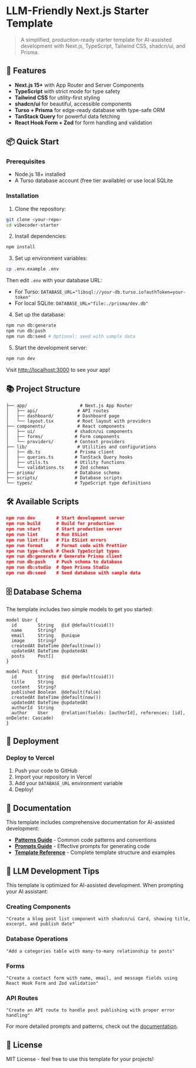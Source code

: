 # LLM-Friendly Next.js Starter Template

> A simplified, production-ready starter template for AI-assisted development with Next.js, TypeScript, Tailwind CSS, shadcn/ui, and Prisma.

## 🚀 Features

- **Next.js 15+** with App Router and Server Components
- **TypeScript** with strict mode for type safety
- **Tailwind CSS** for utility-first styling
- **shadcn/ui** for beautiful, accessible components
- **Turso + Prisma** for edge-ready database with type-safe ORM
- **TanStack Query** for powerful data fetching
- **React Hook Form + Zod** for form handling and validation

## 📦 Quick Start

### Prerequisites

- Node.js 18+ installed
- A Turso database account (free tier available) or use local SQLite

### Installation

1. Clone the repository:
```bash
git clone <your-repo>
cd vibecoder-starter
```

2. Install dependencies:
```bash
npm install
```

3. Set up environment variables:
```bash
cp .env.example .env
```

Then edit `.env` with your database URL:
- For Turso: `DATABASE_URL="libsql://your-db.turso.io?authToken=your-token"`
- For local SQLite: `DATABASE_URL="file:./prisma/dev.db"`

4. Set up the database:
```bash
npm run db:generate
npm run db:push
npm run db:seed # Optional: seed with sample data
```

5. Start the development server:
```bash
npm run dev
```

Visit [http://localhost:3000](http://localhost:3000) to see your app!

## 📚 Project Structure

```
├── app/                    # Next.js App Router
│   ├── api/               # API routes
│   ├── dashboard/         # Dashboard page
│   └── layout.tsx         # Root layout with providers
├── components/            # React components
│   ├── ui/               # shadcn/ui components
│   ├── forms/            # Form components
│   └── providers/        # Context providers
├── lib/                   # Utilities and configurations
│   ├── db.ts             # Prisma client
│   ├── queries.ts        # TanStack Query hooks
│   ├── utils.ts          # Utility functions
│   └── validations.ts    # Zod schemas
├── prisma/               # Database schema
├── scripts/              # Database scripts
└── types/                # TypeScript type definitions
```

## 🛠️ Available Scripts

```json
npm run dev        # Start development server
npm run build      # Build for production
npm run start      # Start production server
npm run lint       # Run ESLint
npm run lint:fix   # Fix ESLint errors
npm run format     # Format code with Prettier
npm run type-check # Check TypeScript types
npm run db:generate # Generate Prisma client
npm run db:push    # Push schema to database
npm run db:studio  # Open Prisma Studio
npm run db:seed    # Seed database with sample data
```

## 🗄️ Database Schema

The template includes two simple models to get you started:

```prisma
model User {
  id        String   @id @default(cuid())
  name      String?
  email     String   @unique
  image     String?
  createdAt DateTime @default(now())
  updatedAt DateTime @updatedAt
  posts     Post[]
}

model Post {
  id        String   @id @default(cuid())
  title     String
  content   String?
  published Boolean  @default(false)
  createdAt DateTime @default(now())
  updatedAt DateTime @updatedAt
  authorId  String
  author    User     @relation(fields: [authorId], references: [id], onDelete: Cascade)
}
```

## 🚀 Deployment

### Deploy to Vercel

1. Push your code to GitHub
2. Import your repository in Vercel
3. Add your `DATABASE_URL` environment variable
4. Deploy!

## 📖 Documentation

This template includes comprehensive documentation for AI-assisted development:

- **[Patterns Guide](/docs/patterns.md)** - Common code patterns and conventions
- **[Prompts Guide](/docs/prompts.md)** - Effective prompts for generating code
- **[Template Reference](/docs/template.md)** - Complete template structure and examples

## 🤖 LLM Development Tips

This template is optimized for AI-assisted development. When prompting your AI assistant:

### Creating Components
```
"Create a blog post list component with shadcn/ui Card, showing title, excerpt, and publish date"
```

### Database Operations
```
"Add a categories table with many-to-many relationship to posts"
```

### Forms
```
"Create a contact form with name, email, and message fields using React Hook Form and Zod validation"
```

### API Routes
```
"Create an API route to handle post publishing with proper error handling"
```

For more detailed prompts and patterns, check out the [documentation](/docs).

## 📝 License

MIT License - feel free to use this template for your projects!